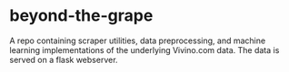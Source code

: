 # beyond-the-grape
A repo containing scraper utilities, data preprocessing, and machine learning implementations of the underlying Vivino.com data. The data is served on a flask webserver.
